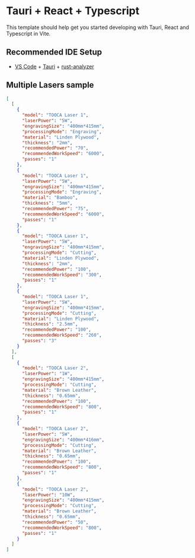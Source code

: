 # Tauri + React + Typescript

This template should help get you started developing with Tauri, React and Typescript in Vite.

## Recommended IDE Setup

- [VS Code](https://code.visualstudio.com/) + [Tauri](https://marketplace.visualstudio.com/items?itemName=tauri-apps.tauri-vscode) + [rust-analyzer](https://marketplace.visualstudio.com/items?itemName=rust-lang.rust-analyzer)

## Multiple Lasers sample

```json
[
  [
    {
      "model": "TOOCA Laser 1",
      "laserPower": "5W",
      "engravingSize": "400mm*415mm",
      "processingMode": "Engraving",
      "material": "Linden Plywood",
      "thickness": "2mm",
      "recommendedPower": "70",
      "recommendedWorkSpeed": "6000",
      "passes": "1"
    },
    {
      "model": "TOOCA Laser 1",
      "laserPower": "5W",
      "engravingSize": "400mm*415mm",
      "processingMode": "Engraving",
      "material": "Bamboo",
      "thickness": "5mm",
      "recommendedPower": "75",
      "recommendedWorkSpeed": "6000",
      "passes": "1"
    },
    {
      "model": "TOOCA Laser 1",
      "laserPower": "5W",
      "engravingSize": "400mm*415mm",
      "processingMode": "Cutting",
      "material": "Linden Plywood",
      "thickness": "2mm",
      "recommendedPower": "100",
      "recommendedWorkSpeed": "300",
      "passes": "1"
    },
    {
      "model": "TOOCA Laser 1",
      "laserPower": "5W",
      "engravingSize": "400mm*415mm",
      "processingMode": "Cutting",
      "material": "Linden Plywood",
      "thickness": "2.5mm",
      "recommendedPower": "100",
      "recommendedWorkSpeed": "260",
      "passes": "3"
    }
  ],
  [
    {
      "model": "TOOCA Laser 2",
      "laserPower": "1W",
      "engravingSize": "400mm*415mm",
      "processingMode": "Cutting",
      "material": "Brown Leather",
      "thickness": "0.65mm",
      "recommendedPower": "100",
      "recommendedWorkSpeed": "800",
      "passes": "1"
    },
    {
      "model": "TOOCA Laser 2",
      "laserPower": "5W",
      "engravingSize": "400mm*416mm",
      "processingMode": "Cutting",
      "material": "Brown Leather",
      "thickness": "0.65mm",
      "recommendedPower": "100",
      "recommendedWorkSpeed": "800",
      "passes": "1"
    },
    {
      "model": "TOOCA Laser 2",
      "laserPower": "10W",
      "engravingSize": "400mm*415mm",
      "processingMode": "Cutting",
      "material": "Brown Leather",
      "thickness": "0.65mm",
      "recommendedPower": "50",
      "recommendedWorkSpeed": "800",
      "passes": "1"
    }
  ]
]
```
